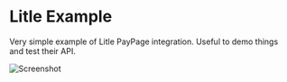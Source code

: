 Litle Example
=============

Very simple example of Litle PayPage integration. Useful to demo things and test their API.

![Screenshot](https://github.com/UK2group/litle-example/raw/gh-pages/screenshot.png)
